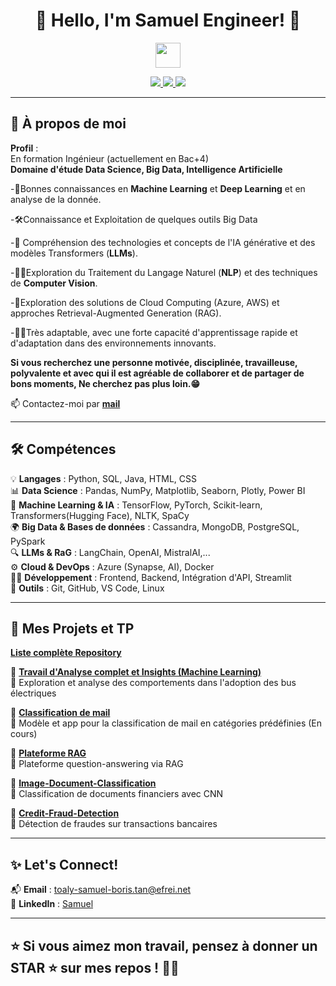 <h1 align="center">👋 Hello, I'm Samuel Engineer! 🚀</h1>
<p align="center">
  <img src="https://media.giphy.com/media/hvRJCLFzcasrR4ia7z/giphy.gif" width="40px">
</p>

<p align="center">
  <a href="https://www.linkedin.com/in/samuelb-tan/">
    <img src="https://img.shields.io/badge/LinkedIn-0077B5?style=for-the-badge&logo=linkedin&logoColor=white"/>
  </a>
  <a href="mailto:toaly-samuel-boris.tan@efrei.net">
    <img src="https://img.shields.io/badge/Email-D14836?style=for-the-badge&logo=gmail&logoColor=white"/>
  </a>
  <a href="https://github.com/Samuel-engineer?tab=followers">
    <img src="https://img.shields.io/github/followers/Samuel-engineer?label=Followers&style=for-the-badge"/>
  </a>
</p>

---

## 🚀 **À propos de moi**  

**Profil** :  
En formation Ingénieur (actuellement en Bac+4)  
**Domaine d'étude Data Science, Big Data, Intelligence Artificielle** 

-🔭Bonnes connaissances en **Machine Learning** et **Deep Learning** et en analyse de la donnée.

-🛠️Connaissance et Exploitation de quelques outils Big Data

-🔭 Compréhension des technologies et concepts de l'IA générative et des modèles Transformers (**LLMs**).  

-👨‍💻Exploration du Traitement du Langage Naturel (**NLP**) et des techniques de **Computer Vision**.  

-🌱Exploration des solutions de Cloud Computing (Azure, AWS) et approches Retrieval-Augmented Generation (RAG). 

-👨‍💻Très adaptable, avec une forte capacité d'apprentissage rapide et d'adaptation dans des environnements innovants.

**Si vous recherchez une personne motivée, disciplinée, travailleuse, polyvalente
et avec qui il est agréable de collaborer et de partager de bons moments, Ne cherchez pas plus loin.😁**

📫 Contactez-moi par **[mail](mailto:toaly-samuel-boris.tan@efrei.net)**  

---

## 🛠️ **Compétences**  

💡 **Langages** : Python, SQL, Java, HTML, CSS  
📊 **Data Science** : Pandas, NumPy, Matplotlib, Seaborn, Plotly, Power BI  
🤖 **Machine Learning & IA** : TensorFlow, PyTorch, Scikit-learn, Transformers(Hugging Face), NLTK, SpaCy  
🌍 **Big Data & Bases de données** : Cassandra, MongoDB, PostgreSQL, PySpark   
🔍 **LLMs & RaG** : LangChain, OpenAI, MistralAI,...  
⚙️ **Cloud & DevOps** : Azure (Synapse, AI), Docker  
👨‍💻 **Développement** : Frontend, Backend, Intégration d'API, Streamlit  
🔧 **Outils** : Git, GitHub, VS Code, Linux

---

## 🎯 **Mes Projets et TP**  

  **[Liste complète Repository](https://github.com/Samuel-engineer?tab=repositories)**
  
🌟 **[Travail d'Analyse complet et Insights (Machine Learning)](https://github.com/Samuel-engineer/Analyse-Exploratoire-et-Machine-Learning)**  
🔹 Exploration et analyse des comportements dans l'adoption des bus électriques

🌟 **[Classification de mail](https://github.com/Samuel-engineer/Text-Mail-Classifcation-NLP)**  
🔹 Modèle et app pour la classification de mail en catégories prédéfinies (En cours)

🌟 **[Plateforme RAG](https://github.com/Samuel-engineer/challenge-AI-RAG)**  
🔹 Plateforme question-answering via RAG 

🌟 **[Image-Document-Classification](https://github.com/Samuel-engineer/ImageDocumentClassify)**  
🔹 Classification de documents financiers avec CNN  

🌟 **[Credit-Fraud-Detection](https://github.com/Samuel-engineer/Credit-Fraud-Detection)**  
🔹 Détection de fraudes sur transactions bancaires  

---

## ✨ **Let's Connect!**  

📬 **Email** : [toaly-samuel-boris.tan@efrei.net](mailto:toaly-samuel-boris.tan@efrei.net)  
🔗 **LinkedIn** : [Samuel](https://www.linkedin.com/in/samuelb-tan/)  

---

⭐ **Si vous aimez mon travail, pensez à donner un STAR ⭐ sur mes repos !** 🚀✨  
---
